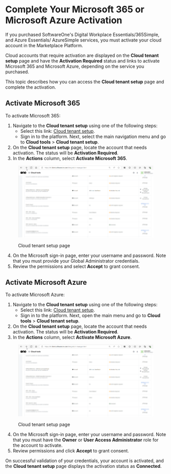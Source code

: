 # Complete Your Microsoft 365 or Microsoft Azure Activation

If you purchased SoftwareOne's Digital Workplace Essentials/365Simple, and Azure Essentials/ AzureSimple services, you must activate your cloud account in the Marketplace Platform.&#x20;

Cloud accounts that require activation are displayed on the **Cloud tenant setup** page and have the **Activation Required** status and links to activate Microsoft 365 and Microsoft Azure, depending on the service you purchased.

This topic describes how you can access the **Cloud tenant setup** page and complete the activation.

## Activate Microsoft 365

To activate Microsoft 365:

1. Navigate to the **Cloud tenant setup** using one of the following steps:
   * Select this link: [Cloud tenant setup](https://v1.client.softwareone.com/integration-manager/start).
   * Sign in to the platform. Next, select the main navigation menu and go to **Cloud tools** > **Cloud tenant setup**.
2. On the **Cloud tenant setup** page, locate the account that needs activation. The status will be **Activation Required**.
3. In the **Actions** column, select **Activate Microsoft 365**.&#x20;

<figure><img src="../../../../.gitbook/assets/legacy_activation_required.png" alt=""><figcaption><p>Cloud tenant setup page</p></figcaption></figure>

4. On the Microsoft sign-in page, enter your username and password. Note that you must provide your Global Administrator credentials.
5. Review the permissions and select **Accept** to grant consent.

## Activate Microsoft Azure

To activate Microsoft Azure:

1. Navigate to the **Cloud tenant setup** using one of the following steps:
   * Select this link: [Cloud tenant setup](https://v1.client.softwareone.com/integration-manager/start).
   * Sign in to the platform. Next, open the main menu and go to **Cloud tools** > **Cloud tenant setup**.
2. On the **Cloud tenant setup** page, locate the account that needs activation. The status will be **Activation Required**.
3. In the **Actions** column, select **Activate Microsoft Azure**.

<figure><img src="../../../../.gitbook/assets/legacy_activation_required.png" alt=""><figcaption><p>Cloud tenant setup page</p></figcaption></figure>

4. On the Microsoft sign-in page, enter your username and password. Note that you must have the **Owner** or **User Access Administrator** role for the account to activate.
5. Review permissions and click **Accept** to grant consent.

On successful validation of your credentials, your account is activated, and the **Cloud tenant setup** page displays the activation status as **Connected**.
